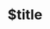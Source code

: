 ---
title: $title
second_title: Aspose.SVG لمرجع .NET API
description: $description
type: docs
weight: $weight
url: /ar/net/$ref/
---